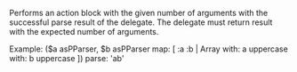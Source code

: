Performs an action block with the given number of arguments with the successful parse result of the delegate. The delegate must return result with the expected number of arguments.

Example:
($a asPParser, $b asPParser map: [ :a :b | Array with: a uppercase with: b uppercase ])
  parse: 'ab'